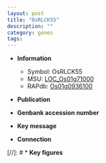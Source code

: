 ```yaml
---
layout: post
title: "OsRLCK55"
description: ""
category: genes
tags: 
---
```


* **Information**  
    + Symbol: OsRLCK55  
    + MSU: [LOC_Os01g71000](http://rice.uga.edu/cgi-bin/ORF_infopage.cgi?orf=LOC_Os01g71000)  
    + RAPdb: [Os01g0936100](http://rapdb.dna.affrc.go.jp/viewer/gbrowse_details/irgsp1?name=Os01g0936100)  

* **Publication**  

* **Genbank accession number**  

* **Key message**  

* **Connection**  

[//]: # * **Key figures**  


